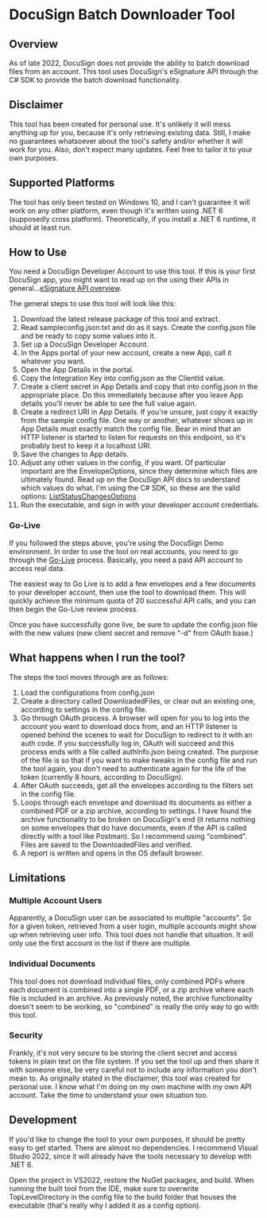 # DocuSign Batch Downloader Tool

## Overview

As of late 2022, DocuSign does not provide the ability to batch download files from an account. This tool uses DocuSign's eSignature API through the C# SDK to provide the batch download functionality.

## Disclaimer

This tool has been created for personal use. It's unlikely it will mess anything up for you, because it's only retrieving existing data. Still, I make no guarantees whatsoever about the tool's safety and/or whether it will work for you. Also, don't expect many updates. Feel free to tailor it to your own purposes.

## Supported Platforms

The tool has only been tested on Windows 10, and I can't guarantee it will work on any other platform, even though it's written using .NET 6 (supposedly cross platform). Theoretically, if you install a .NET 6 runtime, it should at least run.

## How to Use

You need a DocuSign Developer Account to use this tool. If this is your first DocuSign app, you might want to read up on the using their APIs in general...[eSignature API overview](https://developers.docusign.com/docs/esign-rest-api/).

The general steps to use this tool will look like this:

1. Download the latest release package of this tool and extract.
2. Read sampleconfig.json.txt and do as it says. Create the config.json file and be ready to copy some values into it.
3. Set up a DocuSign Developer Account.
4. In the Apps portal of your new account, create a new App, call it whatever you want.
5. Open the App Details in the portal.
6. Copy the Integration Key into config.json as the ClientId value.
7. Create a client secret in App Details and copy that into config.json in the appropriate place. Do this immediately because after you leave App details you'll never be able to see the full value again.
8. Create a redirect URI in App Details. If you're unsure, just copy it exactly from the sample config file. One way or another, whatever shows up in App Details must exactly match the config file. Bear in mind that an HTTP listener is started to listen for requests on this endpoint, so it's probably best to keep it a localhost URI.
9. Save the changes to App details.
10. Adjust any other values in the config, if you want. Of particular important are the EnvelopeOptions, since they determine which files are ultimately found. Read up on the DocuSign API docs to understand which values do what. I'm using the C# SDK, so these are the valid options: [ListStatusChangesOptions](https://docusign.github.io/docusign-esign-csharp-client/class_docu_sign_1_1e_sign_1_1_api_1_1_envelopes_api_1_1_list_status_changes_options.html)
11. Run the executable, and sign in with your developer account credentials.

### Go-Live

If you followed the steps above, you're using the DocuSign Demo environment. In order to use the tool on real accounts, you need to go through the [Go-Live](https://developers.docusign.com/docs/esign-rest-api/go-live/) process. Basically, you need a paid API account to access real data.

The easiest way to Go Live is to add a few envelopes and a few documents to your developer account, then use the tool to download them. This will quickly achieve the minimum quota of 20 successful API calls, and you can then begin the Go-Live review process.

Once you have successfully gone live, be sure to update the config.json file with the new values (new client secret and remove "-d" from OAuth base.)

## What happens when I run the tool?

The steps the tool moves through are as follows:

1. Load the configurations from config.json
2. Create a directory called DownloadedFiles, or clear out an existing one, according to settings in the config file.
3. Go through OAuth process. A browser will open for you to log into the account you want to download docs from, and an HTTP listener is opened behind the scenes to wait for DocuSign to redirect to it with an auth code. If you successfully log in, OAuth will succeed and this process ends with a file called authInfo.json being created. The purpose of the file is so that if you want to make tweaks in the config file and run the tool again, you don't need to authenticate again for the life of the token (currently 8 hours, according to DocuSign).
4. After OAuth succeeds, get all the envelopes according to the filters set in the config file.
5. Loops through each envelope and download its documents as either a combined PDF or a zip archive, according to settings. I have found the archive functionality to be broken on DocuSign's end (it returns nothing on some envelopes that do have documents, even if the API is called directly with a tool like Postman). So I recommend using "combined". Files are saved to the DownloadedFiles and verified.
6. A report is written and opens in the OS default browser.

## Limitations

### Multiple Account Users

Apparently, a DocuSign user can be associated to multiple "accounts". So for a given token, retrieved from a user login, multiple accounts might show up when retrieving user info. This tool does not handle that situation. It will only use the first account in the list if there are multiple.

### Individual Documents

This tool does not download individual files, only combined PDFs where each document is combined into a single PDF, or a zip archive where each file is included in an archive. As previously noted, the archive functionality doesn't seem to be working, so "combined" is really the only way to go with this tool.

### Security

Frankly, it's not very secure to be storing the client secret and access tokens in plain text on the file system. If you set the tool up and then share it with someone else, be very careful not to include any information you don't mean to. As originally stated in the disclaimer, this tool was created for personal use. I know what I'm doing on my own machine with my own API account. Take the time to understand your own situation too.

## Development

If you'd like to change the tool to your own purposes, it should be pretty easy to get started. There are almost no dependencies. I recommend Visual Studio 2022, since it will already have the tools necessary to develop with .NET 6.

Open the project in VS2022, restore the NuGet packages, and build. When running the built tool from the IDE, make sure to overwrite TopLevelDirectory in the config file to the build folder that houses the executable (that's really why I added it as a config option).
